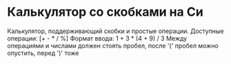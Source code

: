 # Калькулятор со скобками на Си
Калькулятор, поддерживающий скобки и простые операции.
Доступные операции: [+ - * / %]
Формат ввода: 1 + 3 * (4 + 9) / 3
Между операциями и числами должен стоять пробел, после '(' пробел можно опустить, перед ')' тоже
